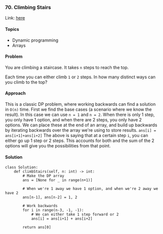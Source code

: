 ### 70. Climbing Stairs

Link: [here](https://leetcode.com/problems/climbing-stairs/)

#### Topics
- Dynamic programming
- Arrays

#### Problem
You are climbing a staircase. It takes `n` steps to reach the top.

Each time you can either climb `1` or `2` steps. In how many distinct ways can you climb to the top?

#### Approach
This is a classic DP problem, where working backwards can find a solution in `O(n)` time. First we find the base cases (a scenario where we know the result). In this case we can use `n = 1` and `n = 2`. When there is only 1 step, you only have 1 option, and when there are 2 steps, you only have 2 options. We can place these at the end of an array, and build up backwards by iterating backwards over the array we're using to store results.
`ans[i] = ans[i+1]+ans[i+2]`
The above is saying that at a certain step `i`, you can either go up 1 step or 2 steps. This accounts for both and the sum of the 2 options will give you the possibilities from that point.

#### Solution
```
class Solution:
    def climbStairs(self, n: int) -> int:
        # Make the DP array
        ans = [None for _ in range(n+1)]
        
        # When we're 1 away we have 1 option, and when we're 2 away we have 2
        ans[n-1], ans[n-2] = 1, 2
        
        # Work backwards
        for i in range(n-3, -1, -1):
            # We can either take 1 step forward or 2
            ans[i] = ans[i+1] + ans[i+2]
        
        return ans[0]
```